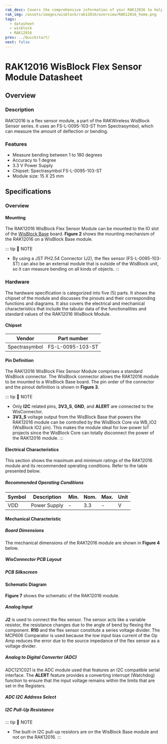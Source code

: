 ```yaml
---
rak_desc: Covers the comprehensive information of your RAK12016 to help you use it. This information includes technical specifications, characteristics, and requirements, and it also discusses the device components.
rak_img: /assets/images/wisblock/rak12016/overview/RAK12016_home.png
tags:
  - datasheet
  - wisblock
  - RAK12016
prev: ../Quickstart/
next: false
---
```


# RAK12016 WisBlock Flex Sensor Module Datasheet

## Overview

<rk-img
  src="/assets/images/wisblock/rak12016/datasheet/RAK12016.png"
  width="35%"
  caption="RAK12016 Flex Sensor Module"
/>

### Description

RAK12016 is a flex sensor module, a part of the RAKWireless WisBlock Sensor series. It uses an FS-L-0095-103-ST from Spectrasymbol, which can measure the amount of deflection or bending.

### Features

- Measure bending between 1 to 180 degrees
- Accuracy to 1 degree
- 3.3&nbsp;V Power Supply
- Chipset: Spectrasymbol FS-L-0095-103-ST 
- Module size: 15 X 25&nbsp;mm

## Specifications

### Overview

#### Mounting

The RAK12016 WisBlock Flex Sensor Module can be mounted to the IO slot of the [WisBlock Base](https://docs.rakwireless.com/Product-Categories/WisBlock/#wisblock-base) board. **Figure 2** shows the mounting mechanism of the RAK12016 on a WisBlock Base module.

<rk-img
  src="/assets/images/wisblock/rak12016/datasheet/mounting-mechanism.png"
  width="50%"
  caption="RAK12016 mounting mechanism on a WisBlock Base module"
/>

::: tip 📝 NOTE
- By using a JST PH2.54 Connector (J2), the flex sensor (FS-L-0095-103-ST) can also be an external module that is outside of the WisBlock unit, so it can measure bending on all kinds of objects.
::: 

### Hardware

The hardware specification is categorized into five (5) parts. It shows the chipset of the module and discusses the pinouts and their corresponding functions and diagrams. It also covers the electrical and mechanical characteristics that include the tabular data of the functionalities and standard values of the RAK12016 WisBlock Module.

####  Chipset

|    Vendor     |   Part number    |
| ------------- | ---------------- |
| Spectrasymbol | FS-L-0095-103-ST |

#### Pin Definition

The RAK12016 WisBlock Flex Sensor Module comprises a standard WisBlock connector. The WisBlock connector allows the RAK12016 module to be mounted to a WisBlock Base board. The pin order of the connector and the pinout definition is shown in **Figure 3**.

<rk-img
  src="/assets/images/wisblock/rak12016/datasheet/rak12016-pinout.svg"
  width="65%"
  caption="RAK12016 Pinout Schematic"
/>

::: tip 📝 NOTE
- Only **I2C** related pins, **3V3_S**, **GND**, and **ALERT** are connected to the WisConnector.
- **3V3_S** voltage output from the WisBlock Base that powers the RAK12016 module can be controlled by the WisBlock Core via WB_IO2 (WisBlock IO2 pin). This makes the module ideal for low-power IoT projects since the WisBlock Core can totally disconnect the power of the RAK12016 module.
:::  

#### Electrical Characteristics

This section shows the maximum and minimum ratings of the RAK12016 module and its recommended operating conditions. Refer to the table presented below.

##### Recommended Operating Conditions

| Symbol | Description  | Min. | Nom. | Max.  | Unit |
| ------ | ------------ | ---- | ---- | ----- | ---- |
| VDD    | Power Supply | -    | 3.3  | -     | V    |

#### Mechanical Characteristic

##### Board Dimensions

The mechanical dimensions of the RAK12016 module are shown in **Figure 4** below.

<rk-img
  src="/assets/images/wisblock/rak12016/datasheet/mechanical-dimensions.png"
  width="75%"
  caption="RAK12016 Mechanical Dimensions"
/>

##### WisConnector PCB Layout

<rk-img
  src="/assets/images/wisblock/rak12016/datasheet/wisconnector-pcb.png"
  width="100%"
  caption="WisConnector PCB footprint and recommendations"
/>

##### PCB Silkscreen

<rk-img
  src="/assets/images/wisblock/rak12016/datasheet/rak12016-silkscreen.png"
  width="60%"
  caption="RAK12016 PCB Silkscreen"
/>

#### Schematic Diagram

**Figure 7** shows the schematic of the RAK12016 module.

<rk-img
  src="/assets/images/wisblock/rak12016/datasheet/rak12016-schematic.png"
  width="100%"
  caption="RAK12016 WisBlock Module Schematics"
/>

##### Analog Input

**J2** is used to connect the flex sensor. The sensor acts like a variable resistor, the resistance changes due to the angle of bend by flexing the component. **R10** and the flex sensor constitute a series voltage divider. The MCP606 Comparator is used because the low input bias current of the Op Amp reduces the error due to the source impedance of the flex sensor as a voltage divider.

<rk-img
  src="/assets/images/wisblock/rak12016/datasheet/analog-input.png"
  width="65%"
  caption="RAK12016 Analog Input Schematic"
/>

##### Analog to Digital Converter (ADC)

ADC121C021 is the ADC module used that features an I2C compatible serial interface. The **ALERT** feature provides a converting interrupt (Watchdog) function to ensure that the input voltage remains within the limits that are set in the Registers.

<rk-img
  src="/assets/images/wisblock/rak12016/datasheet/adc.png"
  width="65%"
  caption="RAK12016 Analog to Digital Converter"
/>

##### ADC I2C Address Select

<rk-img
  src="/assets/images/wisblock/rak12016/datasheet/adc-i2c.png"
  width="40%"
  caption="ADC I2C Address Select"
/>

##### I2C Pull-Up Resistance

<rk-img
  src="/assets/images/wisblock/rak12016/datasheet/i2c-pullup.png"
  width="40%"
  caption="RAK12016 I2C Pull-up Resistance"
/>

::: tip 📝 NOTE
- The built-in I2C pull-up resistors are on the WisBlock Base module and not on the RAK12016.
:::

